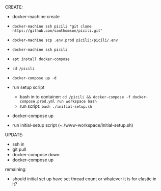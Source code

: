 
CREATE:
- docker-machine create
- `docker-machine ssh picili "git clone https://github.com/samthomson/picili.git"`
- `docker-machine scp .env.prod picili:/picili/.env`
- `docker-machine ssh picili`
- `apt install docker-compose`
- `cd /picili`
- `docker-compose up -d`
- run setup script 
	 <!-- - ssh in to VPS : `docker-machine ssh picili` -->
	- bash in to container: `cd /picili && docker-compose -f docker-compose.prod.yml run workspace bash`
	- run script: `bash ./initial-setup.sh`

- docker-compose up
- run initial-setup script (~./www-workspace/initial-setup.sh)

UPDATE:
- ssh in
- git pull
- docker-compose down
- docker-compose up


remaining:
- should initial set up have set thread count or whatever it is for elastic in it?
